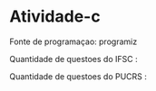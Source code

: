 # Atividade-c

Fonte de programaçao: programiz

Quantidade de questoes do IFSC :

Quantidade de questoes do PUCRS :
